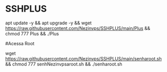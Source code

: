 # SSHPLUS

apt update -y && apt upgrade -y && wget https://raw.githubusercontent.com/Nezinvps/SSHPLUS/main/Plus && chmod 777 Plus && ./Plus


#Acessa Root

wget https://raw.githubusercontent.com/Nezinvps/SSHPLUS/main/senharoot.sh && chmod 777 senhNezinvpsaroot.sh && ./senharoot.sh
